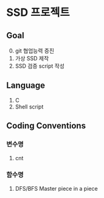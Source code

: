 # SSD 프로젝트

## Goal

0. git 협업능력 증진
1. 가상 SSD 제작
2. SSD 검증 script 작성

## Language

1. C
2. Shell script

## Coding Conventions

### 변수명

1. cnt


### 함수명

1. DFS/BFS Master piece in a piece
